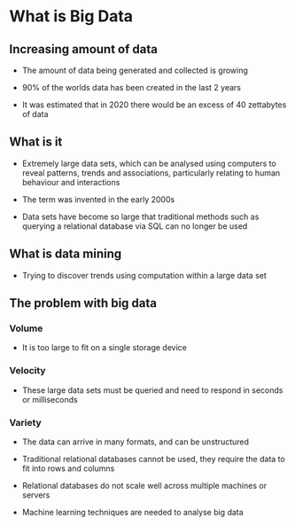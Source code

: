 # What is Big Data

## Increasing amount of data

- The amount of data being generated and collected is growing

- 90% of the worlds data has been created in the last 2 years

- It was estimated that in 2020 there would be an excess of 40 zettabytes of data

## What is it

- Extremely large data sets, which can be analysed using computers to reveal patterns, trends and associations, particularly relating to human behaviour and interactions

- The term was invented in the early 2000s

- Data sets have become so large that traditional methods such as querying a relational database via SQL can no longer be used 

## What is data mining

- Trying to discover trends using computation within a large data set

## The problem with big data 

### Volume

- It is too large to fit on a single storage device

### Velocity

- These large data sets must be queried and need to respond in seconds or milliseconds

### Variety

- The data can arrive in many formats, and can be unstructured

- Traditional relational databases cannot be used, they require the data to fit into rows and columns

- Relational databases do not scale well across multiple machines or servers

- Machine learning techniques are needed to analyse big data